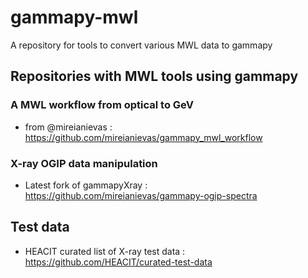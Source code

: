 # gammapy-mwl
A repository for tools to convert various MWL data to gammapy

## Repositories with MWL tools using gammapy

###  A MWL workflow from optical to GeV 
- from @mireianievas : https://github.com/mireianievas/gammapy_mwl_workflow

### X-ray OGIP data manipulation 

- Latest fork of gammapyXray : https://github.com/mireianievas/gammapy-ogip-spectra

## Test data
- HEACIT curated list of X-ray test data : https://github.com/HEACIT/curated-test-data

